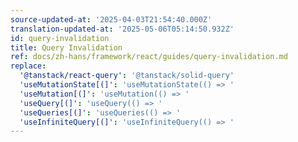 ```yaml
---
source-updated-at: '2025-04-03T21:54:40.000Z'
translation-updated-at: '2025-05-06T05:14:50.932Z'
id: query-invalidation
title: Query Invalidation
ref: docs/zh-hans/framework/react/guides/query-invalidation.md
replace:
  '@tanstack/react-query': '@tanstack/solid-query'
  'useMutationState[(]': 'useMutationState(() => '
  'useMutation[(]': 'useMutation(() => '
  'useQuery[(]': 'useQuery(() => '
  'useQueries[(]': 'useQueries(() => '
  'useInfiniteQuery[(]': 'useInfiniteQuery(() => '
---
```


